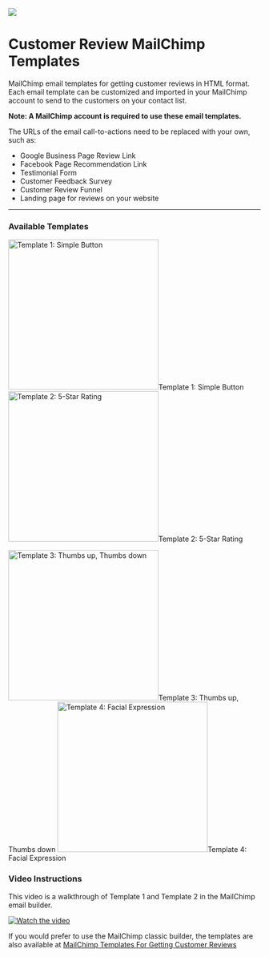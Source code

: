 <picture><img src="https://mediaryte.com/wp-content/uploads/2018/03/mailchimp-templates-customer-review-system1a.jpg"/></picture>

# Customer Review MailChimp Templates

MailChimp email templates for getting customer reviews in HTML format. Each email template can be customized and imported in your MailChimp account to send to the customers on your contact list.

<strong>Note: A MailChimp account is required to use these email templates.</strong>

The URLs of the email call-to-actions need to be replaced with your own, such as:
<ul>
  <li>Google Business Page Review Link</li>
  <li>Facebook Page Recommendation Link</li>
  <li>Testimonial Form</li>
  <li>Customer Feedback Survey</li>
  <li>Customer Review Funnel</li>
  <li>Landing page for reviews on your website</li>
</ul>

<hr/>

<h3>Available Templates</h3>
<p float="left">
  <picture><img alt="Template 1: Simple Button" src="https://mediaryte.com/wp-content/uploads/2018/03/crs-mailchimp-template1a.jpg" width="300px"/>Template 1: Simple Button</picture>
  <picture><img alt="Template 2: 5-Star Rating" src="https://mediaryte.com/wp-content/uploads/2018/03/crs-mailchimp-template2a.jpg" width="300px"/>Template 2: 5-Star Rating</picture>
</p><p float="left">
  <picture><img alt="Template 3: Thumbs up, Thumbs down" src="https://mediaryte.com/wp-content/uploads/2023/11/Pasted-Image.jpg" width="300px"/>Template 3: Thumbs up, Thumbs down</picture>
  <picture><img alt="Template 4: Facial Expression" src="https://mediaryte.com/wp-content/uploads/2023/11/customer-review-mailchimp-template4a.jpg" width="300px"/>Template 4: Facial Expression</picture>
</p>

<h3>Video Instructions</h3>

This video is a walkthrough of Template 1 and Template 2 in the MailChimp email builder.

[![Watch the video](https://img.youtube.com/vi/ZWJxOJxlXX4/maxresdefault.jpg)](https://youtu.be/ZWJxOJxlXX4?si=MZUIRq4yGfckJ_Vy)

If you would prefer to use the MailChimp classic builder, the templates are also available at <a href="https://mediaryte.com/mailchimp-templates-for-getting-customer-reviews/" target="_blank">MailChimp Templates For Getting Customer Reviews</a>
